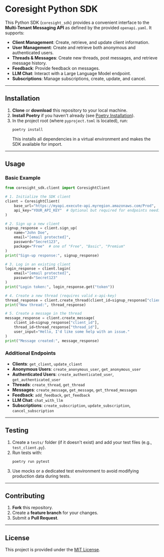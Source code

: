 # Coresight Python SDK

This Python SDK (`coresight_sdk`) provides a convenient interface to the **Multi-Tenant Messaging API** as defined by the provided `openapi.yaml`. It supports:

- **Client Management**: Create, retrieve, and update client information.  
- **User Management**: Create and retrieve both anonymous and authenticated users.  
- **Threads & Messages**: Create new threads, post messages, and retrieve message history.  
- **Feedback**: Provide feedback on messages.  
- **LLM Chat**: Interact with a Large Language Model endpoint.  
- **Subscriptions**: Manage subscriptions, create, update, and cancel.

---

## Installation

1. **Clone** or **download** this repository to your local machine.  
2. **Install Poetry** if you haven't already (see [Poetry Installation](https://python-poetry.org/docs/#installation)).
3. In the project root (where `pyproject.toml` is located), run:
   ```bash
   poetry install
   ```
   This installs all dependencies in a virtual environment and makes the SDK available for import.

---

## Usage

### Basic Example

```python
from coresight_sdk.client import CoresightClient

# 1. Initialize the SDK client
client = CoresightClient(
    base_url="https://myapi.execute-api.myregion.amazonaws.com/Prod",
    api_key="YOUR_API_KEY"  # Optional but required for endpoints needing x-api-key
)

# 2. Sign up a new client
signup_response = client.sign_up(
    name="John Doe",
    email="[email protected]",
    password="Secret123",
    package="Free"  # one of "Free", "Basic", "Premium"
)
print("Sign-up response:", signup_response)

# 3. Log in an existing client
login_response = client.login(
    email="[email protected]",
    password="Secret123"
)
print("Login token:", login_response.get("token"))

# 4. Create a new thread (requires valid x-api-key)
thread_response = client.create_thread(client_id=signup_response["client_id"])
print("New thread:", thread_response)

# 5. Create a message in the thread
message_response = client.create_message(
    client_id=signup_response["client_id"],
    thread_id=thread_response["thread_id"],
    user_input="Hello, I'd like some help with an issue."
)
print("Message created:", message_response)
```

### Additional Endpoints

- **Clients**: `get_client`, `update_client`
- **Anonymous Users**: `create_anonymous_user`, `get_anonymous_user`
- **Authenticated Users**: `create_authenticated_user`, `get_authenticated_user`
- **Threads**: `create_thread`, `get_thread`
- **Messages**: `create_message`, `get_message`, `get_thread_messages`
- **Feedback**: `add_feedback`, `get_feedback`
- **LLM Chat**: `chat_with_llm`
- **Subscriptions**: `create_subscription`, `update_subscription`, `cancel_subscription`

---

## Testing

1. Create a `tests/` folder (if it doesn't exist) and add your test files (e.g., `test_client.py`).
2. Run tests with:
   ```bash
   poetry run pytest
   ```
3. Use mocks or a dedicated test environment to avoid modifying production data during tests.

---

## Contributing

1. **Fork** this repository.
2. Create a **feature branch** for your changes.
3. Submit a **Pull Request**.

---

## License

This project is provided under the [MIT License](./LICENSE). 